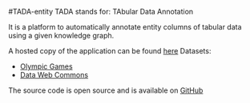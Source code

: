 
#TADA-entity
TADA stands for: TAbular Data Annotation

It is a platform to automatically annotate entity columns of tabular data using a given knowledge graph. 

A hosted copy of the application can be found [here](http://tadaa.linkeddata.es) 
Datasets: 
* [Olympic Games](https://github.com/ahmad88me/TADA-NumCol/tree/master/olympic_games)
* [Data Web Commons](https://github.com/ahmad88me/TADA-NumCol/tree/master/web_commons/data)

The source code is open source and is available on [GitHub](https://github.com/oeg-upm/tada-entity)




